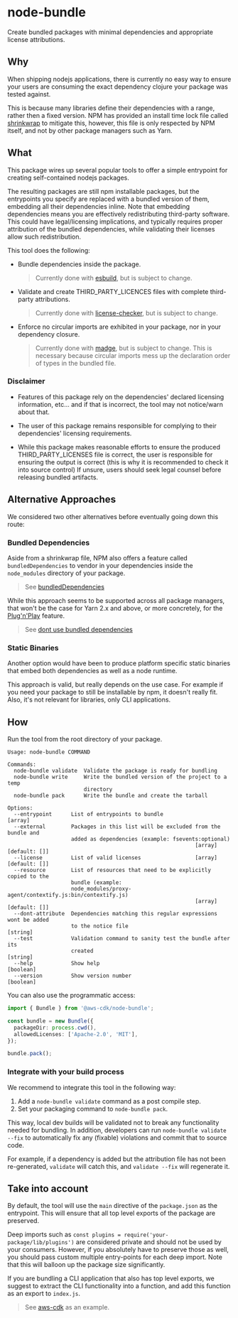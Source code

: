 # node-bundle

Create bundled packages with minimal dependencies and appropriate license attributions.

## Why

When shipping nodejs applications, there is currently no easy way to ensure your users are
consuming the exact dependency clojure your package was tested against.

This is because many libraries define their dependencies with a range, rather then a fixed version.
NPM has provided an install time lock file called [shrinkwrap](https://docs.npmjs.com/cli/v8/commands/npm-shrinkwrap)
to mitigate this, however, this file is only respected by NPM itself, and not by other package managers such as Yarn.

## What

This package wires up several popular tools to offer a simple entrypoint for
creating self-contained nodejs packages.

The resulting packages are still npm installable packages, but the entrypoints you specify are
replaced with a bundled version of them, embedding all their dependencies inline.
Note that embedding dependencies means you are effectively redistributing third-party software.
This could have legal/licensing implications, and typically requires proper
attribution of the bundled dependencies, while validating their licenses allow
such redistribution.

This tool does the following:

- Bundle dependencies inside the package.

  > Currently done with [esbuild](https://esbuild.github.io), but is subject to change.

- Validate and create THIRD_PARTY_LICENCES files with complete third-party attributions.

  > Currently done with [license-checker](https://www.npmjs.com/package/license-checker), but is subject to change.

- Enforce no circular imports are exhibited in your package, nor in your dependency closure.

  > Currently done with [madge](https://www.npmjs.com/package/madge), but is subject to change.
  > This is necessary because circular imports mess up the declaration order of types in the bundled file.

### Disclaimer

- Features of this package rely on the dependencies' declared licensing information, etc... and if that is incorrect, the tool may not notice/warn about that.

- The user of this package remains responsible for complying to their dependencies' licensing requirements.

- While this package makes reasonable efforts to ensure the produced THIRD_PARTY_LICENSES file is correct,
the user is responsible for ensuring the output is correct (this is why it is recommended to check it into source control)
If unsure, users should seek legal counsel before releasing bundled artifacts.

## Alternative Approaches

We considered two other alternatives before eventually going down this route:

### Bundled Dependencies

Aside from a shrinkwrap file, NPM also offers a feature called `bundledDependencies`
to vendor in your dependencies inside the `node_modules` directory of your package.

> See [bundledDependencies](https://docs.npmjs.com/cli/v8/configuring-npm/package-json#bundleddependencies)

While this approach seems to be supported across all package managers, that won't be
the case for Yarn 2.x and above, or more concretely,
for the [Plug'n'Play](https://yarnpkg.com/features/pnp) feature.

> See [dont use bundled dependencies](https://yarnpkg.com/getting-started/migration#dont-use-bundledependencies)

### Static Binaries

Another option would have been to produce platform specific static binaries that embed both
dependencies as well as a node runtime.

This approach is valid, but really depends on the use case. For example if you need your package
to still be installable by npm, it doesn't really fit. Also, it's not relevant for libraries,
only CLI applications.

## How

Run the tool from the root directory of your package.

```console
Usage: node-bundle COMMAND

Commands:
  node-bundle validate  Validate the package is ready for bundling
  node-bundle write     Write the bundled version of the project to a temp
                        directory
  node-bundle pack      Write the bundle and create the tarball

Options:
  --entrypoint      List of entrypoints to bundle                        [array]
  --external        Packages in this list will be excluded from the bundle and
                    added as dependencies (example: fsevents:optional)
                                                           [array] [default: []]
  --license         List of valid licenses                 [array] [default: []]
  --resource        List of resources that need to be explicitly copied to the
                    bundle (example:
                    node_modules/proxy-agent/contextify.js:bin/contextify.js)
                                                           [array] [default: []]
  --dont-attribute  Dependencies matching this regular expressions wont be added
                    to the notice file                                  [string]
  --test            Validation command to sanity test the bundle after its
                    created                                             [string]
  --help            Show help                                          [boolean]
  --version         Show version number                                [boolean]
```

You can also use the programmatic access:

```ts
import { Bundle } from '@aws-cdk/node-bundle';

const bundle = new Bundle({
  packageDir: process.cwd(),
  allowedLicenses: ['Apache-2.0', 'MIT'],
});

bundle.pack();
```

### Integrate with your build process

We recommend to integrate this tool in the following way:

1. Add a `node-bundle validate` command as a post compile step.
2. Set your packaging command to `node-bundle pack`.

This way, local dev builds will be validated not to break any functionality needed for bundling.
In addition, developers can run `node-bundle validate --fix` to automatically fix any (fixable) violations
and commit that to source code.

For example, if a dependency is added but the attribution file has not been re-generated,
`validate` will catch this, and `validate --fix` will regenerate it.

## Take into account

By default, the tool will use the `main` directive of the `package.json` as
the entrypoint. This will ensure that all top level exports of the
package are preserved.

Deep imports such as `const plugins = require('your-package/lib/plugins')` are considered
private and should not be used by your consumers. However, if you absolutely have to
preserve those as well, you should pass custom multiple entry-points for each deep import.
Note that this will balloon up the package size significantly.

If you are bundling a CLI application that also has top level exports, we suggest to extract
the CLI functionality into a function, and add this function as an export to `index.js`.

> See [aws-cdk](https://github.com/aws/aws-cdk/blob/master/packages/aws-cdk/bin/cdk.ts) as an example.